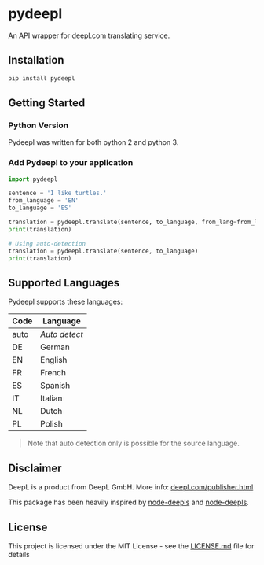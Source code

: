 # pydeepl
An API wrapper for deepl.com translating service.

## Installation

```python
pip install pydeepl
```

## Getting Started

### Python Version

Pydeepl was written for both python 2 and python 3.

### Add Pydeepl to your application

```python
import pydeepl

sentence = 'I like turtles.'
from_language = 'EN'
to_language = 'ES'

translation = pydeepl.translate(sentence, to_language, from_lang=from_language)
print(translation)

# Using auto-detection
translation = pydeepl.translate(sentence, to_language)
print(translation)
```

## Supported Languages

Pydeepl supports these languages:

| Code | Language      |
|------|---------------|
| auto | _Auto detect_ |
| DE   | German        |
| EN   | English       |
| FR   | French        |
| ES   | Spanish       |
| IT   | Italian       |
| NL   | Dutch         |
| PL   | Polish        |

> Note that auto detection only is possible for the source language.

## Disclaimer

DeepL is a product from DeepL GmbH. More info: [deepl.com/publisher.html](https://www.deepl.com/publisher.html)

This package has been heavily inspired by [node-deepls](https://github.com/chriskonnertz/DeepLy) and [node-deepls](https://github.com/pbrln/node-deepl).

## License

This project is licensed under the MIT License - see the [LICENSE.md](LICENSE.md) file for details

